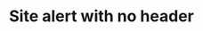 ---
layout: pattern
categories: [patterns, site-alert]
title: Site alert with no header
type: [detail-page]
permalink: /patterns/site-alert/site-alert-no-header/
overview: Lorem ipsum dolor sit amet, consectetur adipiscing elit, sed do eiusmod tempor incididunt ut labore et dolore magna aliqua. Interdum velit euismod in pellentesque. 
description: |
    
usa-link: "https://designsystem.digital.gov/components/site-alert/"
specification: |
#spec:
site-alert-type: no-header
### options: slim, no-header, no-icon, list
site-alert-color: info
### options: emergency, info
site-alert-title: Short alert message.
site-alert-content: Additional context and followup information including  <a class="usa-link" href="/">a link</a>
yml: |
  
  site-alert-type: no-header
  ### options: 
    ### slim
    ### no-header
    ### no-icon
    ### list
  site-alert-color: info
  ### options: 
    ### emergency
    ### info
  site-alert-title: Short alert message. 
  site-alert-content: Additional context and followup information including  <a class="usa-link" href="/">a link</a>

jekyll: |

  "{% include patterns/site-alert/site-alert-no-header.md %}"
### Paths to view design and code... 
## designimg: can be used to show an image of the design until a coded version can be created. The htmlpath & csspath should be located in the pattens folder. Read more about creating coded components in /docs/creating-patterns 
# designimg: 
htmlexcerpt: patterns/site-alert/site-alert-no-header-info.md
htmlpath:  patterns/site-alert/site-alert-no-header.md
csspath: patterns/site-alert/index.scss
---